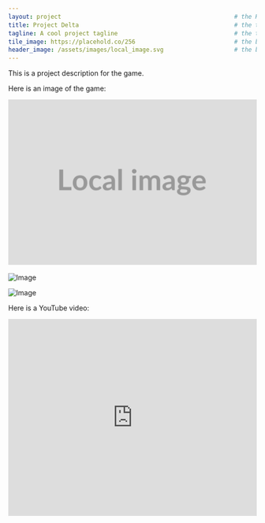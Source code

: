 ```yaml
---
layout: project                                                 # the HTML layout to use for the project page
title: Project Delta                                            # the title of the project
tagline: A cool project tagline                                 # the tagline in the tile
tile_image: https://placehold.co/256                            # the background image of the tile
header_image: /assets/images/local_image.svg                    # the background image of the header (height: 240px)
---
```


This is a project description for the game.

Here is an image of the game:

![Image](/assets/images/local_image.svg)

![Image](https://placehold.co/1920x1080)

![Image](https://placehold.co/1920x1080)

Here is a YouTube video:

<iframe width="100%" height="400px" src="http://www.youtube.com/embed/jfKfPfyJRdk" frameborder="0" allowfullscreen></iframe>